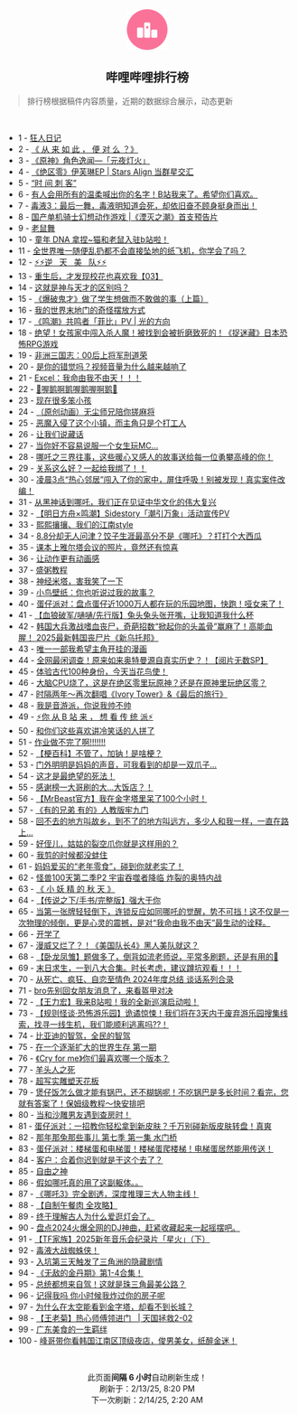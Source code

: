 <div align="center">
    <img src="./assets/icon_rank.png" alt="logo" />
    <h2>哔哩哔哩排行榜</h>
</div>

> 排行榜根据稿件内容质量，近期的数据综合展示，动态更新

<br />

<ul><li><span>1 - <a href=https://www.bilibili.com/BV1M5NZe7E3m target=_blank>狂人日记</a></span></li><li><span>2 - <a href=https://www.bilibili.com/BV1gAN9euEez target=_blank>《&nbsp;从&nbsp;来&nbsp;如&nbsp;此&nbsp;，&nbsp;便&nbsp;对&nbsp;么&nbsp;？》</a></span></li><li><span>3 - <a href=https://www.bilibili.com/BV1MkKGesECF target=_blank>《原神》角色逸闻—「元夜灯火」</a></span></li><li><span>4 - <a href=https://www.bilibili.com/BV1KkNieUEe4 target=_blank>《绝区零》伊芙琳EP&nbsp;|&nbsp;Stars&nbsp;Align&nbsp;当群星交汇</a></span></li><li><span>5 - <a href=https://www.bilibili.com/BV1cJN9etEDm target=_blank>“时&nbsp;间&nbsp;刺&nbsp;客”</a></span></li><li><span>6 - <a href=https://www.bilibili.com/BV1H8N2eqELG target=_blank>有人会用所有的温柔喊出你的名字！B站我来了。希望你们喜欢。</a></span></li><li><span>7 - <a href=https://www.bilibili.com/BV134NiefE9j target=_blank>毒液3：最后一舞，毒液明知道会死，却依旧奋不顾身挺身而出！</a></span></li><li><span>8 - <a href=https://www.bilibili.com/BV1hfKVeaE8m target=_blank>国产单机骑士幻想动作游戏&nbsp;|《湮灭之潮》首支预告片</a></span></li><li><span>9 - <a href=https://www.bilibili.com/BV1JsKjepEYp target=_blank>老鼠舞</a></span></li><li><span>10 - <a href=https://www.bilibili.com/BV1qdNVe6Ed5 target=_blank>童年&nbsp;DNA&nbsp;拿捏~猫和老鼠入驻b站啦！</a></span></li><li><span>11 - <a href=https://www.bilibili.com/BV1ZoNieMEYf target=_blank>全世界唯一随便乱扔都不会直接坠地的纸飞机，你学会了吗？</a></span></li><li><span>12 - <a href=https://www.bilibili.com/BV1nhNZeiE2V target=_blank>⚡️⚡️逆&nbsp;&nbsp;&nbsp;天&nbsp;&nbsp;&nbsp;美&nbsp;&nbsp;&nbsp;队⚡️⚡️</a></span></li><li><span>13 - <a href=https://www.bilibili.com/BV1u5NZe7Edx target=_blank>重生后，才发现校花也喜欢我【03】</a></span></li><li><span>14 - <a href=https://www.bilibili.com/BV1FpN9exEdG target=_blank>这就是神与天才的区别吗？</a></span></li><li><span>15 - <a href=https://www.bilibili.com/BV1kYNzeHE4D target=_blank>《爆破鬼才》做了学生想做而不敢做的事（上篇）</a></span></li><li><span>16 - <a href=https://www.bilibili.com/BV17LNoeZEwd target=_blank>我的世界末地门的奇怪摆放方式</a></span></li><li><span>17 - <a href=https://www.bilibili.com/BV1XHNCeLEQP target=_blank>《鸣潮》共鸣者「菲比」PV&nbsp;|&nbsp;光的方向</a></span></li><li><span>18 - <a href=https://www.bilibili.com/BV1pCNaeaEPN target=_blank>绝望！女孩家中闯入杀人魔！被找到会被折磨致死的！《捉迷藏》日本恐怖RPG游戏</a></span></li><li><span>19 - <a href=https://www.bilibili.com/BV1ZiNZewE2X target=_blank>非洲三国志：00后上将军刑道荣</a></span></li><li><span>20 - <a href=https://www.bilibili.com/BV1JsK5eyEGh target=_blank>是你的错觉吗？视频音量为什么越来越响了</a></span></li><li><span>21 - <a href=https://www.bilibili.com/BV176NUeBEPw target=_blank>Excel：我命由我不由天！！！</a></span></li><li><span>22 - <a href=https://www.bilibili.com/BV1vENee4Exq target=_blank>🐔喔鹅啊鹅喔鹅喔啊鹅🐧</a></span></li><li><span>23 - <a href=https://www.bilibili.com/BV1GENaeUEZn target=_blank>现在很多笨小孩</a></span></li><li><span>24 - <a href=https://www.bilibili.com/BV1HYNUeVEca target=_blank>（原创动画）无尘师兄陪你搓麻将</a></span></li><li><span>25 - <a href=https://www.bilibili.com/BV1tfK3e9Ezb target=_blank>恶魔入侵了这个小镇，而主角只是个打工人</a></span></li><li><span>26 - <a href=https://www.bilibili.com/BV1G1NyeUEA5 target=_blank>让我们说藏话</a></span></li><li><span>27 - <a href=https://www.bilibili.com/BV1hFNQeYEDQ target=_blank>当你好不容易说服一个女生玩MC...</a></span></li><li><span>28 - <a href=https://www.bilibili.com/BV16XNoeaEHo target=_blank>哪吒之三界往事，这些暖心又感人的故事送给每一位勇攀高峰的你！</a></span></li><li><span>29 - <a href=https://www.bilibili.com/BV1oeNdeREiC target=_blank>关系这么好？一起给我绑了！！</a></span></li><li><span>30 - <a href=https://www.bilibili.com/BV1wYNqeyEVF target=_blank>凌晨3点“热心邻居”闯入了你的家中，屏住呼吸！别被发现！真实案件改编！</a></span></li><li><span>31 - <a href=https://www.bilibili.com/BV1RTNzeuE65 target=_blank>从黑神话到哪吒，我们正在见证中华文化的伟大复兴</a></span></li><li><span>32 - <a href=https://www.bilibili.com/BV1P2NBe9EqU target=_blank>【明日方舟×鸣潮】Sidestory「潮引万象」活动宣传PV</a></span></li><li><span>33 - <a href=https://www.bilibili.com/BV1EyNXeHE9V target=_blank>熙熙攘攘、我们的江南style</a></span></li><li><span>34 - <a href=https://www.bilibili.com/BV1dPNqeYEhv target=_blank>8.8分却无人问津？饺子生涯最高分不是《哪吒》？打打个大西瓜</a></span></li><li><span>35 - <a href=https://www.bilibili.com/BV1c3NVerEHS target=_blank>课本上雅尔塔会议的照片，竟然还有惊喜</a></span></li><li><span>36 - <a href=https://www.bilibili.com/BV1T2N6eaEHr target=_blank>让动作更有动画感</a></span></li><li><span>37 - <a href=https://www.bilibili.com/BV1gzNBebEVT target=_blank>盛粥教程</a></span></li><li><span>38 - <a href=https://www.bilibili.com/BV1joNoefEDF target=_blank>神经米塔，害我笑了一下</a></span></li><li><span>39 - <a href=https://www.bilibili.com/BV1JKNaeoE3L target=_blank>小鸟壁纸：你也听说过我的故事？</a></span></li><li><span>40 - <a href=https://www.bilibili.com/BV1bXN2eQEeZ target=_blank>蛋仔派对：盘点蛋仔近1000万人都在玩的乐园地图，快跑！哑女来了！</a></span></li><li><span>41 - <a href=https://www.bilibili.com/BV1gNNde1EGX target=_blank>【血狼破军/嗵嗵/先行版】兔头兔头张开嘴，让我知道我什么杯</a></span></li><li><span>42 - <a href=https://www.bilibili.com/BV136N6eiEKi target=_blank>韩国大兵激战嗜血丧尸，奇葩招数“掀起你的头盖骨”赢麻了！高能血腥！&nbsp;2025最新韩国丧尸片《新乌托邦》</a></span></li><li><span>43 - <a href=https://www.bilibili.com/BV1pyNReFEWY target=_blank>唯一一部我希望主角开挂的漫画</a></span></li><li><span>44 - <a href=https://www.bilibili.com/BV1goNUeoExw target=_blank>全网最闲调查！原来如来奥特曼源自真实历史？！【阅片无数SP】</a></span></li><li><span>45 - <a href=https://www.bilibili.com/BV1TENZeyEmr target=_blank>体验古代100种身份，今天当花鸟使！</a></span></li><li><span>46 - <a href=https://www.bilibili.com/BV1W2NoeiEFR target=_blank>大脑CPU烧了，这是在绝区零里玩原神？还是在原神里玩绝区零？</a></span></li><li><span>47 - <a href=https://www.bilibili.com/BV1aqNhe2Eq7 target=_blank>时隔两年～再次翻唱《Ivory&nbsp;Tower》&amp;《最后的旅行》</a></span></li><li><span>48 - <a href=https://www.bilibili.com/BV1aDNqewEs8 target=_blank>我是音游派，你说我帅不帅</a></span></li><li><span>49 - <a href=https://www.bilibili.com/BV1uRN2enEXL target=_blank>⚡你&nbsp;从&nbsp;B&nbsp;站&nbsp;来&nbsp;，&nbsp;想&nbsp;看&nbsp;传&nbsp;统&nbsp;派⚡</a></span></li><li><span>50 - <a href=https://www.bilibili.com/BV1qrNqeMEGh target=_blank>和你们这些喜欢讲冷笑话的人拼了</a></span></li><li><span>51 - <a href=https://www.bilibili.com/BV1NFN1euERc target=_blank>作业做不完了啊!!!!!!!</a></span></li><li><span>52 - <a href=https://www.bilibili.com/BV1sMNBeSEvV target=_blank>【梗百科】不管了，加钠！是啥梗？</a></span></li><li><span>53 - <a href=https://www.bilibili.com/BV11HNZekETF target=_blank>门外明明是妈妈的声音，可我看到的却是一双爪子…</a></span></li><li><span>54 - <a href=https://www.bilibili.com/BV1VqK5eiExi target=_blank>这才是最绝望的死法！</a></span></li><li><span>55 - <a href=https://www.bilibili.com/BV1ubNRe3EHD target=_blank>感谢榜一大哥刷的大…大饭店？！</a></span></li><li><span>56 - <a href=https://www.bilibili.com/BV1DYNmeWENh target=_blank>【MrBeast官方】我在金字塔里呆了100个小时！</a></span></li><li><span>57 - <a href=https://www.bilibili.com/BV1gJNzewEZZ target=_blank>《有的兄弟&nbsp;有的》人教版牢九门</a></span></li><li><span>58 - <a href=https://www.bilibili.com/BV1RJN3e4Eys target=_blank>回不去的地方叫故乡，到不了的地方叫远方，多少人和我一样，一直在路上…</a></span></li><li><span>59 - <a href=https://www.bilibili.com/BV1qCNDe5EDz target=_blank>好侄儿，姑姑的裂空爪你就是这样用的？</a></span></li><li><span>60 - <a href=https://www.bilibili.com/BV1pbN2eMEK4 target=_blank>我剪的时候都没蚌住</a></span></li><li><span>61 - <a href=https://www.bilibili.com/BV15nNoesEYx target=_blank>妈妈爱买的“老年零食”，碰到你就老实了！</a></span></li><li><span>62 - <a href=https://www.bilibili.com/BV1pvNDeSE1P target=_blank>怪兽100天第二季P2&nbsp;宇宙吞噬者降临&nbsp;炸裂的奥特内战</a></span></li><li><span>63 - <a href=https://www.bilibili.com/BV1ykNVeJEPt target=_blank>《&nbsp;小&nbsp;妖&nbsp;精&nbsp;的&nbsp;秋&nbsp;天&nbsp;》</a></span></li><li><span>64 - <a href=https://www.bilibili.com/BV1YVNXekE2d target=_blank>【传说之下/手书/完整版】强大于你</a></span></li><li><span>65 - <a href=https://www.bilibili.com/BV1LDNEeJEwm target=_blank>当第一张牌轻轻倒下，连锁反应如同哪吒的觉醒，势不可挡！这不仅是一次物理的倾倒，更是心灵的震撼，是对“我命由我不由天”最生动的诠释。</a></span></li><li><span>66 - <a href=https://www.bilibili.com/BV1gQNde5EVq target=_blank>开学了</a></span></li><li><span>67 - <a href=https://www.bilibili.com/BV1jvKje1EPo target=_blank>漫威又烂了？！《美国队长4》黑人美队就这？</a></span></li><li><span>68 - <a href=https://www.bilibili.com/BV1p1NoeTEY9 target=_blank>【卧龙凤雏】题做多了，倒背如流老师说，平常多刷题，还是有用的🙂</a></span></li><li><span>69 - <a href=https://www.bilibili.com/BV1owNzekEC1 target=_blank>末日求生，一到八大合集。时长考虑，建议蹲坑观看！！！</a></span></li><li><span>70 - <a href=https://www.bilibili.com/BV1JYNGeqEYj target=_blank>从死亡、疯狂、自恋至情色&nbsp;2024年度总结&nbsp;谈话系列合录</a></span></li><li><span>71 - <a href=https://www.bilibili.com/BV1s6Noe6EVo target=_blank>bro先别回女朋友消息了，来看盔甲对决</a></span></li><li><span>72 - <a href=https://www.bilibili.com/BV1ZRNiezEf5 target=_blank>【王力宏】我来B站啦！我的全新巡演启动啦！</a></span></li><li><span>73 - <a href=https://www.bilibili.com/BV1uSNkeMEcD target=_blank>【规则怪谈·恐怖游乐园】诡谲惊悚！我们将在3天内于废弃游乐园搜集线索，找寻一线生机，我们能顺利逃离吗??！</a></span></li><li><span>74 - <a href=https://www.bilibili.com/BV16TNoeAES8 target=_blank>比亚迪的智驾，全民的智驾</a></span></li><li><span>75 - <a href=https://www.bilibili.com/BV1HVNBejEvL target=_blank>在一个逐渐扩大的世界生存&nbsp;第一期</a></span></li><li><span>76 - <a href=https://www.bilibili.com/BV1YANZeREoK target=_blank>《Cry&nbsp;for&nbsp;me》你们最喜欢哪一个版本？</a></span></li><li><span>77 - <a href=https://www.bilibili.com/BV1xGKjehERY target=_blank>羊头人之死</a></span></li><li><span>78 - <a href=https://www.bilibili.com/BV15wNZexEbJ target=_blank>超写实雕塑天花板</a></span></li><li><span>79 - <a href=https://www.bilibili.com/BV1FeNZeeE49 target=_blank>煲仔饭怎么做才能有锅巴，还不糊锅呢！不吃锅巴是多长时间？看完，您就有答案了！保姆级教程～快安排吧</a></span></li><li><span>80 - <a href=https://www.bilibili.com/BV1ghNeeEEjT target=_blank>当和沙雕男友遇到查房时！</a></span></li><li><span>81 - <a href=https://www.bilibili.com/BV1WpN2eGE6G target=_blank>蛋仔派对：一招教你轻松拿到新皮肤？千万别碰新版皮肤转盘！真爽</a></span></li><li><span>82 - <a href=https://www.bilibili.com/BV1fEPCeWEUg target=_blank>那年那兔那些事儿&nbsp;第七季&nbsp;第一集&nbsp;水门桥</a></span></li><li><span>83 - <a href=https://www.bilibili.com/BV1SiNmeHEzB target=_blank>蛋仔派对：楼梯蛋和电梯蛋！楼梯蛋爬楼梯！电梯蛋居然能用传送！</a></span></li><li><span>84 - <a href=https://www.bilibili.com/BV1auNZeDErc target=_blank>客户：合着你迟到就是干这个去了？</a></span></li><li><span>85 - <a href=https://www.bilibili.com/BV1sWN2erE74 target=_blank>自由之神</a></span></li><li><span>86 - <a href=https://www.bilibili.com/BV187NDewEvh target=_blank>假如哪吒真的用了这副躯体。。</a></span></li><li><span>87 - <a href=https://www.bilibili.com/BV1kqNDeEEWy target=_blank>《哪吒3》完全剧透，深度推理三大人物主线！</a></span></li><li><span>88 - <a href=https://www.bilibili.com/BV1T2KGeXEmL target=_blank>【自制午餐肉&nbsp;全攻略】</a></span></li><li><span>89 - <a href=https://www.bilibili.com/BV1kVNBejEUr target=_blank>终于理解古人为什么爱逛灯会了。</a></span></li><li><span>90 - <a href=https://www.bilibili.com/BV1GXNUe8EqU target=_blank>盘点2024火爆全网的DJ神曲，赶紧收藏起来一起摇摆吧。</a></span></li><li><span>91 - <a href=https://www.bilibili.com/BV1BKNaeoER2 target=_blank>【TF家族】2025新年音乐会纪录片「星火」（下）</a></span></li><li><span>92 - <a href=https://www.bilibili.com/BV1XANvexErB target=_blank>毒液大战蜘蛛侠！</a></span></li><li><span>93 - <a href=https://www.bilibili.com/BV1UvN1e5EWp target=_blank>入坑第三天触发了三角洲的隐藏剧情</a></span></li><li><span>94 - <a href=https://www.bilibili.com/BV11pNqenES3 target=_blank>《无敌的金丹期》第1-4合集！</a></span></li><li><span>95 - <a href=https://www.bilibili.com/BV1fGNoefEP5 target=_blank>总统都想来自驾！这就是珠三角最美公路？</a></span></li><li><span>96 - <a href=https://www.bilibili.com/BV1NUNBepESH target=_blank>记得我吗&nbsp;你小时候我炸过你的房子呢</a></span></li><li><span>97 - <a href=https://www.bilibili.com/BV1PJNdeKET2 target=_blank>为什么在太空能看到金字塔，却看不到长城？</a></span></li><li><span>98 - <a href=https://www.bilibili.com/BV1j5NaeHEh6 target=_blank>【王老菊】热心师傅领进门&nbsp;&nbsp;&nbsp;|&nbsp;天国拯救2-02</a></span></li><li><span>99 - <a href=https://www.bilibili.com/BV1NUNBepEdm target=_blank>广东美食的一生羁绊</a></span></li><li><span>100 - <a href=https://www.bilibili.com/BV1XNNde1EgX target=_blank>峰哥带你看韩国江南区顶级夜店，俊男美女，纸醉金迷！</a></span></li></ul>

<br />

<p align=center>此页面<strong>间隔 6 小时</strong>自动刷新生成！<br>刷新于：2/13/25, 8:20 PM<br>下一次刷新：2/14/25, 2:20 AM</p>
